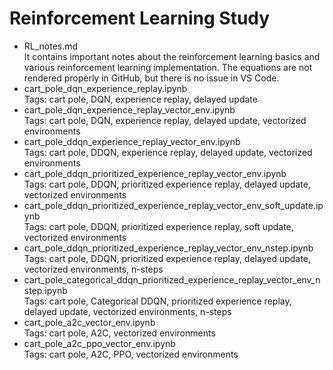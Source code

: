 # Reinforcement Learning Study

- RL_notes.md<br>
    It contains important notes about the reinforcement learning basics and various reinforcement learning implementation.
    The equations are not rendered properly in GitHub, but there is no issue in VS Code.
- cart_pole_dqn_experience_replay.ipynb<br>
    Tags: cart pole, DQN, experience replay, delayed update
- cart_pole_dqn_experience_replay_vector_env.ipynb<br>
    Tags: cart pole, DQN, experience replay, delayed update, vectorized environments
- cart_pole_ddqn_experience_replay_vector_env.ipynb<br>
    Tags: cart pole, DDQN, experience replay, delayed update, vectorized environments
- cart_pole_ddqn_prioritized_experience_replay_vector_env.ipynb<br>
    Tags: cart pole, DDQN, prioritized experience replay, delayed update, vectorized environments
- cart_pole_ddqn_prioritized_experience_replay_vector_env_soft_update.ipynb<br>
    Tags: cart pole, DDQN, prioritized experience replay, soft update, vectorized environments
- cart_pole_ddqn_prioritized_experience_replay_vector_env_nstep.ipynb<br>
    Tags: cart pole, DDQN, prioritized experience replay, delayed update, vectorized environments, n-steps
- cart_pole_categorical_ddqn_prioritized_experience_replay_vector_env_nstep.ipynb<br>
    Tags: cart pole, Categorical DDQN, prioritized experience replay, delayed update, vectorized environments, n-steps
- cart_pole_a2c_vector_env.ipynb<br>
    Tags: cart pole, A2C, vectorized environments
- cart_pole_a2c_ppo_vector_env.ipynb<br>
    Tags: cart pole, A2C, PPO, vectorized environments